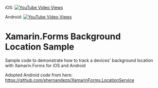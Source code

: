 iOS: [![YouTube Video Views](https://img.shields.io/youtube/views/e9YIXj9Uh9I?style=social)](https://youtu.be/e9YIXj9Uh9I)

Android: [![YouTube Video Views](https://img.shields.io/youtube/views/Q_renpfnbk4?style=social)](https://youtu.be/Q_renpfnbk4)

# Xamarin.Forms Background Location Sample
Sample code to demonstrate how to track a devices' background location with Xamarin.Forms for iOS and Android

Adopted Android code from here: https://github.com/shernandezp/XamarinForms.LocationService
